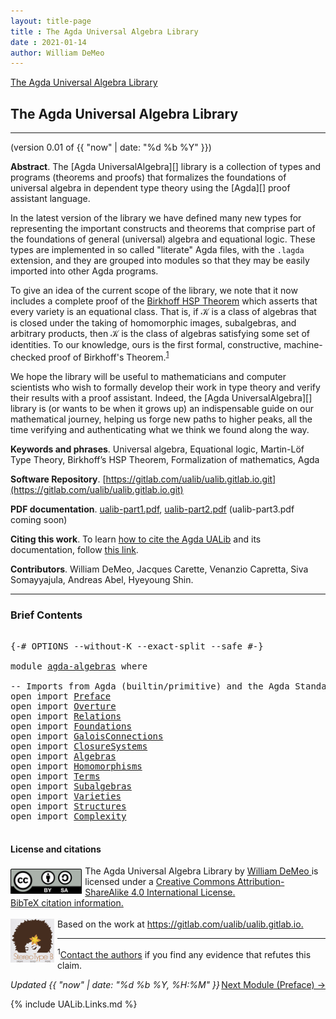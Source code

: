 ```yaml
---
layout: title-page
title : The Agda Universal Algebra Library
date : 2021-01-14
author: William DeMeo
---
```


[The Agda Universal Algebra Library](UniversalAlgebra.html)

<!-- 

LICENSE:

The software in this file is subject to the GNU General Public License v3.0.

See the LICENSE file at https://gitlhub.com/ualib/agda-universal-algebra/-/blob/master/LICENSE

The text other than software is copyright of the author. It can be
used for scholarly purposes subject to the usual academic conventions
of citation.

* The *.lagda files are not meant to be read by people, but rather to be
  type-checked by the Agda proof assistant and to automatically generate html files
  (which are meant to be read by people).

* This is done with the generatehtml file to generate markdown and html files from the
  literate Agda (.lagda) files, and then using jekyll to convert markdown into html.

-->

## The Agda Universal Algebra Library

---------------------------------------------------------------------------------

(version 0.01 of {{ "now" | date: "%d %b %Y" }})

**Abstract**. The [Agda UniversalAlgebra][] library is a collection of types and programs (theorems and proofs) that formalizes the foundations of universal algebra in dependent type theory using the [Agda][] proof assistant language.

In the latest version of the library we have defined many new types for representing the important constructs and theorems that comprise part of the foundations of general (universal) algebra and equational logic. These types are implemented in so called "literate" Agda files, with the `.lagda` extension, and they are grouped into modules so that they may be easily imported into other Agda programs.

To give an idea of the current scope of the library, we note that it now includes a complete proof of the [Birkhoff HSP Theorem](Birkhoff.HSPTheorem.html) which asserts that every variety is an equational class.  That is, if 𝒦 is a class of algebras that is closed under the taking of homomorphic images, subalgebras, and arbitrary products, then 𝒦 is the class of algebras satisfying some set of identities. To our knowledge, ours is the first formal, constructive, machine-checked proof of Birkhoff's Theorem.<sup>[1](UniversalAlgebra.html#fn1)</sup>

We hope the library will be useful to mathematicians and computer scientists who wish to formally develop their work in type theory and verify their results with a proof assistant. Indeed, the [Agda UniversalAlgebra][] library is (or wants to be when it grows up) an indispensable guide on our mathematical journey, helping us forge new paths to higher peaks, all the time verifying and authenticating what we think we found along the way.

**Keywords and phrases**. Universal algebra, Equational logic, Martin-Löf Type Theory, Birkhoff’s HSP Theorem, Formalization of mathematics, Agda

**Software Repository**. [https://gitlab.com/ualib/ualib.gitlab.io.git](https://gitlab.com/ualib/ualib.gitlab.io.git)

**PDF documentation**. [ualib-part1.pdf](ualib-part1.pdf), [ualib-part2.pdf](ualib-part2.pdf) (ualib-part3.pdf coming soon)

**Citing this work**. To learn [how to cite the Agda UALib](Preface.html#how-to-cite-the-agda-ualib) and its documentation, follow [this link](Preface.html#how-to-cite-the-agda-ualib).

**Contributors**. William DeMeo, Jacques Carette, Venanzio Capretta, Siva Somayyajula, Andreas Abel, Hyeyoung Shin.

--------------------------------

### Brief Contents

<pre class="Agda">

<a id="3455" class="Symbol">{-#</a> <a id="3459" class="Keyword">OPTIONS</a> <a id="3467" class="Pragma">--without-K</a> <a id="3479" class="Pragma">--exact-split</a> <a id="3493" class="Pragma">--safe</a> <a id="3500" class="Symbol">#-}</a>

<a id="3505" class="Keyword">module</a> <a id="3512" href="agda-algebras.html" class="Module">agda-algebras</a> <a id="3526" class="Keyword">where</a>

<a id="3533" class="Comment">-- Imports from Agda (builtin/primitive) and the Agda Standard Library</a>
<a id="3604" class="Keyword">open</a> <a id="3609" class="Keyword">import</a> <a id="3616" href="Preface.html" class="Module">Preface</a>
<a id="3624" class="Keyword">open</a> <a id="3629" class="Keyword">import</a> <a id="3636" href="Overture.html" class="Module">Overture</a>
<a id="3645" class="Keyword">open</a> <a id="3650" class="Keyword">import</a> <a id="3657" href="Relations.html" class="Module">Relations</a>
<a id="3667" class="Keyword">open</a> <a id="3672" class="Keyword">import</a> <a id="3679" href="Foundations.html" class="Module">Foundations</a>
<a id="3691" class="Keyword">open</a> <a id="3696" class="Keyword">import</a> <a id="3703" href="GaloisConnections.html" class="Module">GaloisConnections</a>
<a id="3721" class="Keyword">open</a> <a id="3726" class="Keyword">import</a> <a id="3733" href="ClosureSystems.html" class="Module">ClosureSystems</a>
<a id="3748" class="Keyword">open</a> <a id="3753" class="Keyword">import</a> <a id="3760" href="Algebras.html" class="Module">Algebras</a>
<a id="3769" class="Keyword">open</a> <a id="3774" class="Keyword">import</a> <a id="3781" href="Homomorphisms.html" class="Module">Homomorphisms</a>
<a id="3795" class="Keyword">open</a> <a id="3800" class="Keyword">import</a> <a id="3807" href="Terms.html" class="Module">Terms</a>
<a id="3813" class="Keyword">open</a> <a id="3818" class="Keyword">import</a> <a id="3825" href="Subalgebras.html" class="Module">Subalgebras</a>
<a id="3837" class="Keyword">open</a> <a id="3842" class="Keyword">import</a> <a id="3849" href="Varieties.html" class="Module">Varieties</a>
<a id="3859" class="Keyword">open</a> <a id="3864" class="Keyword">import</a> <a id="3871" href="Structures.html" class="Module">Structures</a>
<a id="3882" class="Keyword">open</a> <a id="3887" class="Keyword">import</a> <a id="3894" href="Complexity.html" class="Module">Complexity</a>

</pre>


#### License and citations

<a rel="license" href="http://creativecommons.org/licenses/by-sa/4.0/">
  <img alt="Creative Commons License" style="border-width:0; float: left; padding:5px 5px 0px 0px" height='40' src="css/by-sa.svg" />
  <!-- <img alt="Creative Commons License" style="border-width:0; float: left; padding:5px 5px 0px 0px" height='40' src="https://i.creativecommons.org/l/by-sa/4.0/88x31.png" /> -->
</a>
<span xmlns:dct="http://purl.org/dc/terms/" property="dct:title">
  The Agda Universal Algebra Library
</span> by
<a xmlns:cc="http://creativecommons.org/ns#" href="https://williamdemeo.gitlab.io/" property="cc:attributionName" rel="cc:attributionURL">
  William DeMeo
</a>
is licensed under a
<a rel="license" href="http://creativecommons.org/licenses/by-sa/4.0/">
  Creative Commons Attribution-ShareAlike 4.0 International License.
</a>
<br />
<a href="https://ualib.gitlab.io/Preface.html#how-to-cite-the-agda-ualib">BibTeX citation information.</a>
<br />
<br />
<a href="https://stereotypeb.gitlab.io"><img alt="stereotypeb" style="border-width:0; float: left; padding:0px 5px 0px 0px;" width='70' src="css/stereotypeb-avatar.png" /></a>
Based on the work at
<a xmlns:dct="http://purl.org/dc/terms/" href="https://gitlab.com/ualib/ualib.gitlab.io" rel="dct:source">
  https://gitlab.com/ualib/ualib.gitlab.io.
</a>

<p></p>

---------------------------------

<span class="footnote" id="fn1"><sup>1</sup>[Contact the authors](mailto:williamdemeo@gmail.com) if you find any evidence that refutes this claim.</span>

<p></p>

<span style="float:right;">[Next Module (Preface) →](Preface.html)</span>


<div class="container">
<p>
<i>Updated {{ "now" | date: "%d %b %Y, %H:%M" }}</i>
</p>
</div>


{% include UALib.Links.md %}

